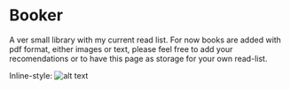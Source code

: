 # Booker 
A ver small library with my current read list.
For now books are added with pdf format, either images or text,
please feel free to add your recomendations or to have this page
as storage for your own read-list.

Inline-style: 
![alt text](https://pbs.twimg.com/profile_images/378800000448533787/c32fb13e160ee7cd17848e8cacbbcfc5_400x400.jpeg "Be free.")
